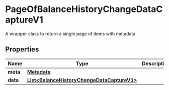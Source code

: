 

# PageOfBalanceHistoryChangeDataCaptureV1

A wrapper class to return a single page of items with metadata.

## Properties

| Name | Type | Description | Notes |
|------------ | ------------- | ------------- | -------------|
|**meta** | [**Metadata**](Metadata.md) |  |  |
|**data** | [**List&lt;BalanceHistoryChangeDataCaptureV1&gt;**](BalanceHistoryChangeDataCaptureV1.md) |  |  |



